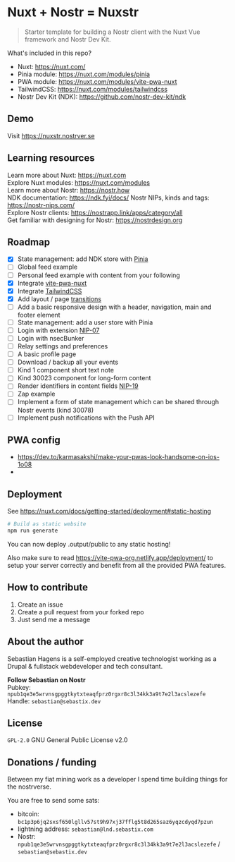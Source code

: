 # Nuxt + Nostr = Nuxstr
> Starter template for building a Nostr client with the Nuxt Vue framework and Nostr Dev Kit.

What's included in this repo?
+ Nuxt: https://nuxt.com/
+ Pinia module: https://nuxt.com/modules/pinia
+ PWA module: https://nuxt.com/modules/vite-pwa-nuxt
+ TailwindCSS: https://nuxt.com/modules/tailwindcss
+ Nostr Dev Kit (NDK): https://github.com/nostr-dev-kit/ndk

## Demo

Visit https://nuxstr.nostrver.se

## Learning resources

Learn more about Nuxt: https://nuxt.com  
Explore Nuxt modules: https://nuxt.com/modules  
Learn more about Nostr: https://nostr.how  
NDK documentation: https://ndk.fyi/docs/ 
Nostr NIPs, kinds and tags: https://nostr-nips.com/  
Explore Nostr clients: https://nostrapp.link/apps/category/all  
Get familiar with designing for Nostr: https://nostrdesign.org

## Roadmap
- [x] State management: add NDK store with [Pinia](https://nuxt.com/modules/pinia)
- [ ] Global feed example
- [ ] Personal feed example with content from your following
- [x] Integrate [vite-pwa-nuxt](https://nuxt.com/modules/vite-pwa-nuxt)
- [x] Integrate [TailwindCSS](https://nuxt.com/modules/tailwindcss)
- [x] Add layout / page [transitions](https://nuxt.com/docs/getting-started/transitions#layout-transitions) 
- [ ] Add a basic responsive design with a header, navigation, main and footer element
- [ ] State management: add a user store with Pinia
- [ ] Login with extension [NIP-07](https://nostr-nips.com/nip-07)
- [ ] Login with nsecBunker
- [ ] Relay settings and preferences
- [ ] A basic profile page
- [ ] Download / backup all your events
- [ ] Kind 1 component short text note
- [ ] Kind 30023 component for long-form content
- [ ] Render identifiers in content fields [NIP-19](https://nostr-nips.com/nip-19) 
- [ ] Zap example
- [ ] Implement a form of state management which can be shared through Nostr events (kind 30078)
- [ ] Implement push notifications with the Push API

## PWA config
* https://dev.to/karmasakshi/make-your-pwas-look-handsome-on-ios-1o08
* 

## Deployment

See https://nuxt.com/docs/getting-started/deployment#static-hosting
```bash
# Build as static website
npm run generate
```
You can now deploy .output/public to any static hosting!

Also make sure to read https://vite-pwa-org.netlify.app/deployment/ to setup your server correctly and benefit from all the provided PWA features. 

## How to contribute

1. Create an issue
2. Create a pull request from your forked repo
3. Just send me a message

## About the author

Sebastian Hagens is a self-employed creative technologist working as a Drupal & fullstack webdeveloper and tech consultant.

**Follow Sebastian on Nostr**  
Pubkey: `npub1qe3e5wrvnsgpggtkytxteaqfprz0rgxr8c3l34kk3a9t7e2l3acslezefe`      
Handle: `sebastian@sebastix.dev`

## License
`GPL-2.0` GNU General Public License v2.0

## Donations / funding

Between my fiat mining work as a developer I spend time building things for the nostrverse.

You are free to send some sats:  
* bitcoin: `bc1p3p6jq2sxsf650lgllv57st9h97xj37fflg5t8d265saz6yqzcdyqd7pzun`  
* lightning address: `sebastian@lnd.sebastix.com`
* Nostr: `npub1qe3e5wrvnsgpggtkytxteaqfprz0rgxr8c3l34kk3a9t7e2l3acslezefe` / `sebastian@sebastix.dev`